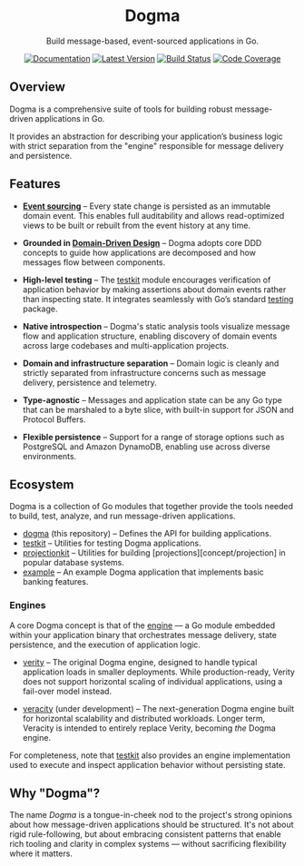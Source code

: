 <div align="center">

# Dogma

Build message-based, event-sourced applications in Go.

[![Documentation](https://img.shields.io/badge/go.dev-documentation-007d9c?&style=for-the-badge)](https://pkg.go.dev/github.com/dogmatiq/dogma)
[![Latest Version](https://img.shields.io/github/tag/dogmatiq/dogma.svg?&style=for-the-badge&label=semver)](https://github.com/dogmatiq/dogma/releases)
[![Build Status](https://img.shields.io/github/actions/workflow/status/dogmatiq/dogma/ci.yml?style=for-the-badge&branch=main)](https://github.com/dogmatiq/dogma/actions/workflows/ci.yml)
[![Code Coverage](https://img.shields.io/codecov/c/github/dogmatiq/dogma/main.svg?style=for-the-badge)](https://codecov.io/github/dogmatiq/dogma)

</div>

## Overview

Dogma is a comprehensive suite of tools for building robust message-driven
applications in Go.

It provides an abstraction for describing your application’s business logic with
strict separation from the "engine" responsible for message delivery and
persistence.

## Features

- **[Event sourcing]** – Every state change is persisted as an immutable
  domain event. This enables full auditability and allows read-optimized views
  to be built or rebuilt from the event history at any time.

- **Grounded in [Domain-Driven Design]** – Dogma adopts core DDD concepts to
  guide how applications are decomposed and how messages flow between
  components.

- **High-level testing** – The [testkit] module encourages verification of
  application behavior by making assertions about domain events rather than
  inspecting state. It integrates seamlessly with Go’s standard [testing]
  package.

- **Native introspection** – Dogma's static analysis tools visualize message
  flow and application structure, enabling discovery of domain events across
  large codebases and multi-application projects.

- **Domain and infrastructure separation** – Domain logic is cleanly and
  strictly separated from infrastructure concerns such as message delivery,
  persistence and telemetry.

- **Type-agnostic** – Messages and application state can be any Go type that can
  be marshaled to a byte slice, with built-in support for JSON and Protocol
  Buffers.

- **Flexible persistence** – Support for a range of storage options such as
  PostgreSQL and Amazon DynamoDB, enabling use across diverse environments.

## Ecosystem

Dogma is a collection of Go modules that together provide the tools needed to
build, test, analyze, and run message-driven applications.

- [dogma] (this repository) – Defines the API for building applications.
- [testkit] – Utilities for testing Dogma applications.
- [projectionkit] – Utilities for building [projections][concept/projection] in popular database systems.
- [example] – An example Dogma application that implements basic banking features.

### Engines

A core Dogma concept is that of the [engine] — a Go module embedded within your
application binary that orchestrates message delivery, state persistence, and
the execution of application logic.

- [verity] – The original Dogma engine, designed to handle typical application
  loads in smaller deployments. While production-ready, Verity does not support
  horizontal scaling of individual applications, using a fail-over model
  instead.

- [veracity] (under development) – The next-generation Dogma engine built for
  horizontal scalability and distributed workloads. Longer term, Veracity is
  intended to entirely replace Verity, becoming _the_ Dogma engine.

For completeness, note that [testkit] also provides an engine implementation
used to execute and inspect application behavior without persisting state.

## Why "Dogma"?

The name _Dogma_ is a tongue-in-cheek nod to the project's strong opinions about
how message-driven applications should be structured. It's not about rigid
rule-following, but about embracing consistent patterns that enable rich tooling
and clarity in complex systems — without sacrificing flexibility where it
matters.

<!-- references -->

[engine]: TODO
[projection]: TODO
[dogma]: https://github.com/dogmatiq/dogma
[domain-driven design]: https://en.wikipedia.org/wiki/Domain-driven_design
[event sourcing]: https://martinfowler.com/eaaDev/EventSourcing.html
[example]: https://github.com/dogmatiq/example
[projectionkit]: https://github.com/dogmatiq/projectionkit
[testing]: https://pkg.go.dev/testing
[testkit]: https://github.com/dogmatiq/testkit
[veracity]: https://github.com/dogmatiq/veracity
[verity]: https://github.com/dogmatiq/verity
